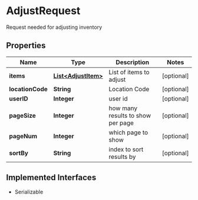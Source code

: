 

# AdjustRequest

Request needed for adjusting inventory

## Properties

| Name | Type | Description | Notes |
|------------ | ------------- | ------------- | -------------|
|**items** | [**List&lt;AdjustItem&gt;**](AdjustItem.md) | List of items to adjust |  [optional] |
|**locationCode** | **String** | Location Code |  [optional] |
|**userID** | **Integer** | user id |  [optional] |
|**pageSize** | **Integer** | how many results to show per page |  [optional] |
|**pageNum** | **Integer** | which page to show |  [optional] |
|**sortBy** | **String** | index to sort results by |  [optional] |


## Implemented Interfaces

* Serializable


